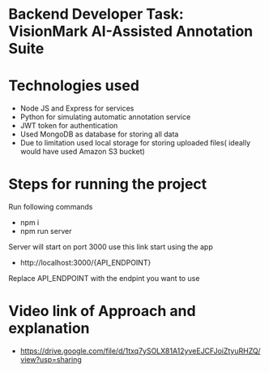 # Backend Developer Task: VisionMark AI-Assisted Annotation Suite

# Technologies used
- Node JS and Express for services 
- Python for simulating automatic annotation service
- JWT token for authentication
- Used MongoDB as database for storing all data
- Due to limitation used local storage for storing uploaded files( ideally would have used Amazon S3 bucket)

# Steps for running the project 
Run following commands
- npm i
- npm run server


Server will start on port 3000
use this link start using the app
- http://localhost:3000/{API_ENDPOINT}

Replace API_ENDPOINT with the endpint you want to use


# Video link of Approach and explanation
- https://drive.google.com/file/d/1txq7ySOLX81A12yveEJCFJoiZtyuRHZQ/view?usp=sharing